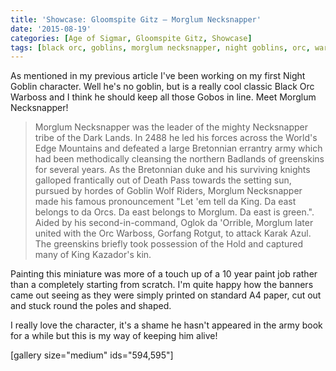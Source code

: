 ```yaml
---
title: 'Showcase: Gloomspite Gitz – Morglum Necksnapper'
date: '2015-08-19'
categories: [Age of Sigmar, Gloomspite Gitz, Showcase]
tags: [black orc, goblins, morglum necksnapper, night goblins, orc, warboss]
---
```


As mentioned in my previous article I've been working on my first Night Goblin character. Well he's no goblin, but is a really cool classic Black Orc Warboss and I think he should keep all those Gobos in line. Meet Morglum Necksnapper!

> Morglum Necksnapper was the leader of the mighty Necksnapper tribe of the Dark Lands. In 2488 he led his forces across the World's Edge Mountains and defeated a large Bretonnian errantry army which had been methodically cleansing the northern Badlands of greenskins for several years. As the Bretonnian duke and his surviving knights galloped frantically out of Death Pass towards the setting sun, pursued by hordes of Goblin Wolf Riders, Morglum Necksnapper made his famous pronouncement "Let 'em tell da King. Da east belongs to da Orcs. Da east belongs to Morglum. Da east is green.". Aided by his second-in-command, Oglok da 'Orrible, Morglum later united with the Orc Warboss, Gorfang Rotgut, to attack Karak Azul. The greenskins briefly took possession of the Hold and captured many of King Kazador's kin.

Painting this miniature was more of a touch up of a 10 year paint job rather than a completely starting from scratch. I'm quite happy how the banners came out seeing as they were simply printed on standard A4 paper, cut out and stuck round the poles and shaped.

I really love the character, it's a shame he hasn't appeared in the army book for a while but this is my way of keeping him alive!

[gallery size="medium" ids="594,595"]
